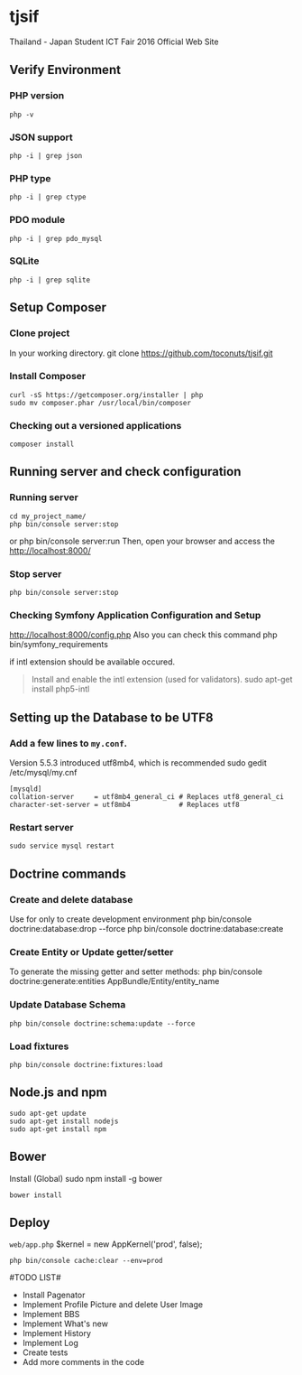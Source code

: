 # tjsif
Thailand - Japan Student ICT Fair 2016 Official Web Site

Verify Environment
----------------------------------
### PHP version
    php -v

### JSON support
    php -i | grep json

### PHP type
    php -i | grep ctype

### PDO module
    php -i | grep pdo_mysql

### SQLite
    php -i | grep sqlite

Setup Composer
----------------------------------
### Clone project
In your working directory.
    git clone https://github.com/toconuts/tjsif.git

### Install Composer

    curl -sS https://getcomposer.org/installer | php
    sudo mv composer.phar /usr/local/bin/composer

### Checking out a versioned applications
    composer install

Running server and check configuration
----------------------------------
### Running server
    cd my_project_name/
    php bin/console server:stop
or
    php bin/console server:run
Then, open your browser and access the [http://localhost:8000/][1]

### Stop server
    php bin/console server:stop

### Checking Symfony Application Configuration and Setup
[http://localhost:8000/config.php][2]
Also you can check this command
    php bin/symfony_requirements

if intl extension should be available occured.
   > Install and enable the intl extension (used for validators).
    sudo apt-get install php5-intl

Setting up the Database to be UTF8
----------------------------------
### Add a few lines to `my.conf`.
Version 5.5.3 introduced utf8mb4, which is recommended
    sudo gedit /etc/mysql/my.cnf

    [mysqld]
    collation-server     = utf8mb4_general_ci # Replaces utf8_general_ci
    character-set-server = utf8mb4            # Replaces utf8

### Restart server
    sudo service mysql restart

Doctrine commands
----------------------------------
### Create and delete database 
Use for only to create development environment
    php bin/console doctrine:database:drop --force
    php bin/console doctrine:database:create

### Create Entity or Update getter/setter
To generate the missing getter and setter methods:
    php bin/console doctrine:generate:entities AppBundle/Entity/entity_name

### Update Database Schema
    php bin/console doctrine:schema:update --force

### Load fixtures
    php bin/console doctrine:fixtures:load

Node.js and npm
----------------------------------
    sudo apt-get update
    sudo apt-get install nodejs
    sudo apt-get install npm

Bower
----------------------------------
Install (Global)
    sudo npm install -g bower

    bower install

Deploy
----------------------------------
`web/app.php`
$kernel = new AppKernel('prod', false);

    php bin/console cache:clear --env=prod

#TODO LIST#
* Install Pagenator
* Implement Profile Picture and delete User Image
* Implement BBS
* Implement What's new
* Implement History
* Implement Log
* Create tests
* Add more comments in the code

[1]:  http://localhost:8000/
[2]:  http://localhost:8000/config.php